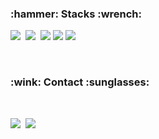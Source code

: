 <!-- HyeonIn -->
<h3>:hammer: Stacks :wrench:</h3>

<p> 
  <img src="https://img.shields.io/badge/Python-000000?style=flat-square&logo=Python&logoColor=white"/></a>&nbsp 
  <img src="https://img.shields.io/badge/Java-000000?style=flat-square&logo=java&logoColor=white"/></a>&nbsp 
  <img src="https://img.shields.io/badge/Html5-000000?style=flat-square&logo=html5&logoColor=white"> 
  <img src="https://img.shields.io/badge/JavaScript-000000?style=flat-square&logo=JavaScript&logoColor=white"> 
  <img src="https://img.shields.io/badge/Spring-000000?style=flat-square&logo=spring&logoColor=white"/></a>&nbsp  
</p>

<br>
<h3>:wink: Contact :sunglasses:</h3><br>

<p>
	<!--
    <a href="https://ionized-help-5cd.notion.site/_Portfolio-ef4a88f69e8647a3b0d2453921102895/"><img src="https://img.shields.io/badge/Notion-Portfolio-9cf?style=for-the-badge&logo=notion&logoColor=9cf"/></a><br>
    <a href="https://codesyun.tistory.com/"><img src="https://img.shields.io/badge/Tistory-Tech Blog-000000?style=for-the-badge&logo=Blogger&logoColor=white"/></a>&nbsp; &nbsp; &nbsp;
	<a href="https://syun32.github.io/TIL/"><img src="https://img.shields.io/badge/Git Blog-TIL-000000?style=for-the-badge&logo=Github&logoColor=white"/></a>&nbsp; &nbsp; &nbsp;
	-->
	<a href="https://www.instagram.com/hyunninnnn/"><img src="https://img.shields.io/badge/Instagram-@hyunninnnn-000000?style=flat-square&logo=Instagram&logoColor=white"/></a>&nbsp
	<a href="https://www.instagram.com/hyunninnnn/"><img src="https://img.shields.io/badge/Mail-gusdlsdlek@gmail.com-000000?style=flat-square&logo=Instagram&logoColor=white"/></a>&nbsp
</p>

